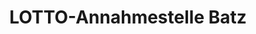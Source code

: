 ---
title: "LOTTO-Annahmestelle Batz"
url: /herzogenaurach/lotto-annahmestelle-batz/
shop: Lotterie
---